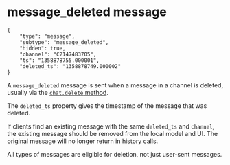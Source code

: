# message_deleted message

	{
		"type": "message",
		"subtype": "message_deleted",
		"hidden": true,
		"channel": "C2147483705",
		"ts": "1358878755.000001",
		"deleted_ts": "1358878749.000002"
	}

A `message_deleted` message is sent when a message in a channel is deleted,
usually via the [`chat.delete` method](/methods/chat.delete).

The `deleted_ts` property gives the timestamp of the message that was deleted.

If clients find an existing message with the same `deleted_ts` and `channel`,
the existing message should be removed from the local model and UI. The
original message will no longer return in history calls.

All types of messages are eligible for deletion, not just user-sent messages.
